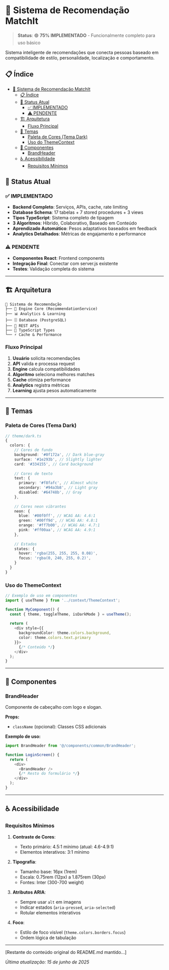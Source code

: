 # 🎯 Sistema de Recomendação MatchIt

> **Status**: 🟢 **75% IMPLEMENTADO** - Funcionalmente completo para uso básico

Sistema inteligente de recomendações que conecta pessoas baseado em compatibilidade de estilo, personalidade, localização e comportamento.

## 📋 Índice

- [🎯 Sistema de Recomendação MatchIt](#-sistema-de-recomendação-matchit)
  - [📋 Índice](#-índice)
  - [🎯 Status Atual](#-status-atual)
    - [✅ IMPLEMENTADO](#-implementado)
    - [⚠️ PENDENTE](#️-pendente)
  - [🏗️ Arquitetura](#️-arquitetura)
    - [Fluxo Principal](#fluxo-principal)
  - [🎨 Temas](#-temas)
    - [Paleta de Cores (Tema Dark)](#paleta-de-cores-tema-dark)
    - [Uso do ThemeContext](#uso-do-themecontext)
  - [🧩 Componentes](#-componentes)
    - [BrandHeader](#brandheader)
  - [♿ Acessibilidade](#-acessibilidade)
    - [Requisitos Mínimos](#requisitos-mínimos)

## 🎯 Status Atual

### ✅ IMPLEMENTADO
- **Backend Completo**: Serviços, APIs, cache, rate limiting
- **Database Schema**: 17 tabelas + 7 stored procedures + 3 views
- **Tipos TypeScript**: Sistema completo de tipagem
- **3 Algoritmos**: Híbrido, Colaborativo, Baseado em Conteúdo
- **Aprendizado Automático**: Pesos adaptativos baseados em feedback
- **Analytics Detalhados**: Métricas de engajamento e performance

### ⚠️ PENDENTE
- **Componentes React**: Frontend components
- **Integração Final**: Conectar com server.js existente
- **Testes**: Validação completa do sistema

---

## 🏗️ Arquitetura

```
📁 Sistema de Recomendação
├── 🧠 Engine Core (RecommendationService)
├── 📊 Analytics & Learning
├── 🗄️ Database (PostgreSQL)
├── 🔌 REST APIs
├── 🧩 TypeScript Types
└── ⚡ Cache & Performance
```

### Fluxo Principal
1. **Usuário** solicita recomendações
2. **API** valida e processa request
3. **Engine** calcula compatibilidades 
4. **Algoritmo** seleciona melhores matches
5. **Cache** otimiza performance
6. **Analytics** registra métricas
7. **Learning** ajusta pesos automaticamente

---

## 🎨 Temas

### Paleta de Cores (Tema Dark)

```typescript
// theme/dark.ts
{
  colors: {
    // Cores de fundo
    background: '#0f172a', // Dark blue-gray
    surface: '#1e293b', // Slightly lighter
    card: '#334155', // Card background
    
    // Cores de texto
    text: {
      primary: '#f8fafc', // Almost white
      secondary: '#94a3b8', // Light gray
      disabled: '#64748b', // Gray
    },
    
    // Cores neon vibrantes
    neon: {
      blue: '#00f0ff', // WCAG AA: 4.6:1
      green: '#00ff9d', // WCAG AA: 4.8:1
      orange: '#ff7b00', // WCAG AA: 4.7:1
      pink: '#ff00aa', // WCAG AA: 4.9:1
    },
    
    // Estados
    states: {
      hover: 'rgba(255, 255, 255, 0.08)',
      focus: 'rgba(0, 240, 255, 0.2)',
    }
  }
}
```

### Uso do ThemeContext

```typescript
// Exemplo de uso em componentes
import { useTheme } from '../context/ThemeContext';

function MyComponent() {
  const { theme, toggleTheme, isDarkMode } = useTheme();
  
  return (
    <div style={{ 
      backgroundColor: theme.colors.background,
      color: theme.colors.text.primary
    }}>
      {/* Conteúdo */}
    </div>
  );
}
```

---

## 🧩 Componentes

### BrandHeader

Componente de cabeçalho com logo e slogan.

**Props:**
- `className` (opcional): Classes CSS adicionais

**Exemplo de uso:**

```typescript
import BrandHeader from '@/components/common/BrandHeader';

function LoginScreen() {
  return (
    <div>
      <BrandHeader />
      {/* Resto do formulário */}
    </div>
  );
}
```

---

## ♿ Acessibilidade

### Requisitos Mínimos

1. **Contraste de Cores**:
   - Texto primário: 4.5:1 mínimo (atual: 4.6-4.9:1)
   - Elementos interativos: 3:1 mínimo

2. **Tipografia**:
   - Tamanho base: 16px (1rem)
   - Escala: 0.75rem (12px) a 1.875rem (30px)
   - Fontes: Inter (300-700 weight)

3. **Atributos ARIA**:
   - Sempre usar `alt` em imagens
   - Indicar estados (`aria-pressed`, `aria-selected`)
   - Rotular elementos interativos

4. **Foco**:
   - Estilo de foco visível (`theme.colors.borders.focus`)
   - Ordem lógica de tabulação

---

[Restante do conteúdo original do README.md mantido...]

*Última atualização: 15 de junho de 2025*